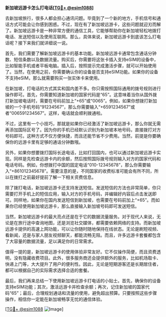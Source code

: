 **新加坡远游卡怎么打电话[[TG💪+ @esim1088](https://t.me/s/esim1088)]**

去新加坡旅行，很多人都会担心通讯问题。毕竟到了一个新的地方，手机信号和通话方式可能会让你感到困惑。不过，现在有了新加坡远游卡，这些问题就迎刃而解了。新加坡远游卡是一种非常方便的通信工具，它能够帮助你在新加坡轻松地拨打电话、发送短信以及使用互联网。那么，具体来说，新加坡远游卡到底该怎么打电话呢？接下来我们就详细说一说。

首先，我们需要了解新加坡远游卡的基本功能。新加坡远游卡通常包含通话分钟数、短信条数以及数据流量。购买后，你需要将这张卡插入支持eSIM的设备中，比如智能手机或者平板电脑。插入后，按照提示完成激活步骤，就可以开始使用了。当然，在使用之前，你需要确认你的设备是否支持eSIM功能。如果你的设备不支持eSIM，那么就需要购买一张实体卡来使用。

在新加坡，打电话的方式其实和国内差不多。你只需按照国际通用的拨号规则进行操作即可。首先，你需要知道新加坡的国家代码是“65”。这意味着当你从国外拨打新加坡电话时，需要在号码前加上“+65”或“0065”。例如，如果你想拨打新加坡的一个手机号码“91234567”，那么你需要输入“+6591234567”或者“006591234567”。这样，电话就会顺利拨通啦。

不过，这里有一个小技巧，那就是如果你已经激活了新加坡远游卡，那么你就无需再添加国际区号了。因为你的手机已经默认识别为新加坡本地号码，直接拨打对方号码即可。这种方式不仅方便快捷，而且还能节省不少费用。当然，前提是你要确保你的远游卡里有足够的通话分钟数哦。

另外，如果你想要拨打国际长途电话，比如打回国内，也可以通过新加坡远游卡实现。同样是先检查远游卡内的余额，然后按照国际拨号规则输入对方的国家代码和电话号码。例如，你想拨打中国的固定电话“010-12345678”，那么你需要输入“+861012345678”。需要注意的是，不同国家的收费标准可能会有所不同，所以在拨打之前最好提前了解一下相关资费信息。

除了拨打电话，新加坡远游卡还支持发送短信。发送短信的方法也非常简单，你只需要打开手机上的短信应用，输入对方的手机号码，并编辑好内容后点击发送即可。同样地，如果你在国内发送短信到新加坡，也需要在号码前加上“+65”。而如果你已经使用新加坡远游卡，那么直接输入新加坡号码即可发送短信。

当然，新加坡远游卡的最大亮点还是在于它的数据流量服务。对于现代人来说，无论是在旅行途中查询地图，还是浏览社交媒体，都需要依赖网络的支持。而新加坡远游卡提供的高速上网功能，可以让你随时随地保持在线状态。无论是刷短视频、看新闻，还是与家人朋友视频聊天，都能流畅无阻。而且，许多远游卡套餐都包含了大容量的数据流量，足以满足你的日常需求。

值得一提的是，新加坡远游卡的使用体验非常友好。它不仅操作简便，而且资费透明，没有隐藏收费项目。此外，很多服务商还会提供额外的服务，比如机场取卡、快递上门等，大大提升了用户的便利性。因此，无论是短期游客还是长期居住者，都可以根据自己的实际需求选择合适的套餐。

最后，我们再来总结一下使用新加坡远游卡打电话的小贴士。首先，确保你的设备支持eSIM功能；其次，激活远游卡并检查余额；再次，记住新加坡的国家代码“65”；最后，合理规划通话和流量的使用，避免超出预算。只要按照这些步骤操作，相信你一定能在新加坡畅享无忧的通信体验。

[[TG💪+ @esim1088](https://t.me/s/esim1088) ![Image](https://i.postimg.cc/4NQfJmqS/Snipaste-2025-05-13-00-14-12.png)]